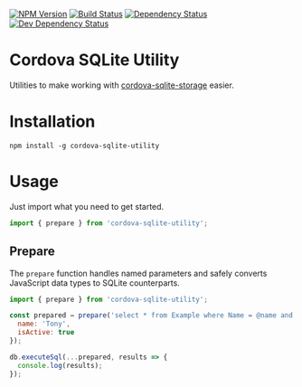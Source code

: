 [![NPM Version](https://badge.fury.io/js/cordova-sqlite-utility.svg)](https://badge.fury.io/js/cordova-sqlite-utility)
[![Build Status](https://travis-ci.org/justinlettau/cordova-sqlite-utility.svg?branch=master)](https://travis-ci.org/justinlettau/cordova-sqlite-utility)
[![Dependency Status](https://david-dm.org/justinlettau/cordova-sqlite-utility.svg)](https://david-dm.org/justinlettau/cordova-sqlite-utility)
[![Dev Dependency Status](https://david-dm.org/justinlettau/cordova-sqlite-utility/dev-status.svg)](https://david-dm.org/justinlettau/cordova-sqlite-utility?type=dev)

# Cordova SQLite Utility
Utilities to make working with [cordova-sqlite-storage](https://github.com/litehelpers/Cordova-sqlite-storage) easier.

# Installation
```
npm install -g cordova-sqlite-utility
```

# Usage
Just import what you need to get started.

```js
import { prepare } from 'cordova-sqlite-utility';
```

## Prepare
The `prepare` function handles named parameters and safely converts JavaScript data types to SQLite counterparts.

```js
import { prepare } from 'cordova-sqlite-utility';

const prepared = prepare('select * from Example where Name = @name and isActive = @isActive', {
  name: 'Tony',
  isActive: true
});

db.executeSql(...prepared, results => {
  console.log(results);
});
```
